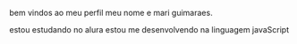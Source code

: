 
bem vindos ao meu perfil
meu nome e mari guimaraes.

estou estudando no alura
estou me desenvolvendo na linguagem javaScript

